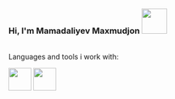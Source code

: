 ### Hi, I'm Mamadaliyev Maxmudjon <img src="https://i.gifer.com/origin/b7/b7444689a354fe50fa8edf09f12cc5b8_w200.webp" width="50px">
<br/>
  Languages and tools i work with: 
  <br>
  
<code><img src="https://c0.klipartz.com/pngpicture/388/76/sticker-png-html-web-development-whatwg-parsing-avengers-logo-miscellaneous-text.png" height="45px"></code>
<code><img src="https://c0.klipartz.com/pngpicture/626/372/sticker-png-html5-scalable-graphics-computer-icons-css-angle-text-logo-number-css-thumbnail.png" height="45px"></code>
